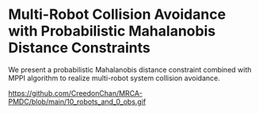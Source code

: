 # Multi-Robot Collision Avoidance with Probabilistic Mahalanobis Distance Constraints
We present a probabilistic Mahalanobis distance constraint combined with MPPI algorithm to realize multi-robot system collision avoidance.

https://github.com/CreedonChan/MRCA-PMDC/blob/main/10_robots_and_0_obs.gif
